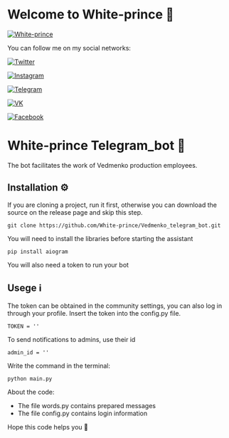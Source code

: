 # Welcome to White-prince :crown:

[![White-prince](https://github.com/White-prince/White-prince/blob/main/assets/White-prince_01.jpg?raw=true)](https://white-prince.github.io/Homepage/)

You can follow me on my social networks:

[![Twitter](https://img.shields.io/badge/-Twitter-131313?style=for-the-badge&logo=Twitter)](https://twitter.com/White_prince_0)

[![Instagram](https://img.shields.io/badge/-Instagram-131313?style=for-the-badge&logo=Instagram)](https://www.instagram.com/0xe_white_prince_ex0/)

[![Telegram](https://img.shields.io/badge/-Telegram-131313?style=for-the-badge&logo=Telegram)](https://t.me/Dark_Hub_info)

[![VK](https://img.shields.io/badge/-VK-131313?style=for-the-badge&logo=VK)](https://vk.com/id333667069)

[![Facebook](https://img.shields.io/badge/-Facebook-131313?style=for-the-badge&logo=Facebook)](https://www.facebook.com/profile.php?id=100023988285502)

# White-prince Telegram_bot :robot:
The bot facilitates the work of Vedmenko production employees.

## Installation :gear:
If you are cloning a project, run it first, otherwise you can download the source on the release page and skip this step.

    git clone https://github.com/White-prince/Vedmenko_telegram_bot.git
    
You will need to install the libraries before starting the assistant

    pip install aiogram
    
You will also need a token to run your bot

## Usege :information_source:
The token can be obtained in the community settings, you can also log in through your profile. Insert the token into the config.py file.

    TOKEN = ''
To send notifications to admins, use their id

    admin_id = ''

Write the command in the terminal:

    python main.py

About the code:
- The file words.py contains prepared messages
- The file config.py contains login information

Hope this code helps you :crown:
